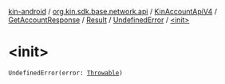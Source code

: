 [kin-android](../../../../../index.md) / [org.kin.sdk.base.network.api](../../../../index.md) / [KinAccountApiV4](../../../index.md) / [GetAccountResponse](../../index.md) / [Result](../index.md) / [UndefinedError](index.md) / [&lt;init&gt;](./-init-.md)

# &lt;init&gt;

`UndefinedError(error: `[`Throwable`](https://kotlinlang.org/api/latest/jvm/stdlib/kotlin/-throwable/index.html)`)`